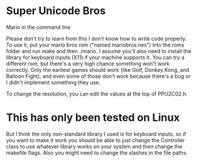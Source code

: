 # Super Unicode Bros
Mario in the command line

Please don't try to learn from this I don't know how to write code properly.
To use it, put your mario bros rom ("named mariobros.nes") into the roms folder and run make and then ./mario. I assume you'll also need to install the library for keyboard inputs (X11) if your machine supports it. You can try a different rom, but there's a very high chance something won't work correctly. Only the earliest games should work (like Golf, Donkey Kong, and Balloon Fight), and even some of those don't work because there's a bug or I didn't implement something they use.

To change the resolution, you can edit the values at the top of PPU2C02.h.

# This has only been tested on Linux
But I think the only non-standard library I used is for keyboard inputs, so if you want to make it work you should be able to just change the Controller class to use whatever library works on your system and then change the makefile flags.
Also you might need to change the slashes in the file paths.

